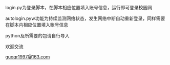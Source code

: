 login.py为登录脚本，在脚本相应位置填入账号信息，运行即可登录校园网

autologin.pyw功能为持续监测网络状态，发生网络中断自动重新登录，同样需要在脚本内相应位置填入账号信息

python及所需要的包请自行导入

欢迎交流

guoqr1997@163.com

